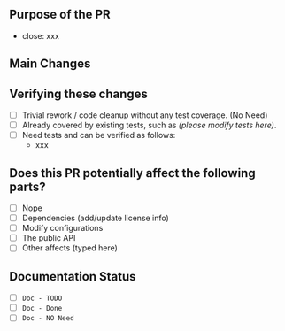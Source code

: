 <!-- 
  Thank you very much for contributing to Apache HugeGraph, we are happy that you want to help us improve it!

  Here are some tips for you:
    1. If this is your first time, please read the [contributing guidelines](https://github.com/apache/hugegraph/blob/master/CONTRIBUTING.md)

    2. If a PR fix/close an issue, type the message "close xxx" (xxx is the link of related 
issue) in the content, GitHub will auto link it (Required)

    3. Name the PR title in "Google Commit Format", start with "feat | fix | perf | refactor | doc | chore", 
      such like: "feat(core): support the PageRank algorithm" or "fix: wrong break in the compute loop" (module is optional)
      skip it if you are unsure about which is the best component.

    4. One PR address one issue, better not to mix up multiple issues.

    5. Put an `x` in the `[ ]` to mark the item as CHECKED. `[x]` (or click it directly after 
published)
-->

## Purpose of the PR

- close: xxx  <!-- or use "fix: xxx", "xxx" is the link of related issue -->

<!--
Please explain more context in this section, clarify why the changes are needed. 
e.g:
- If you propose a new API, clarify the use case for a new API.
- If you fix a bug, you can clarify why it is a bug, and should be associated with an issue.
-->

## Main Changes

<!-- Please clarify what changes you are proposing. The purpose of this section is to outline the changes and how this PR fixes the issue. These change logs are helpful for better ant faster reviews.)

For example:

- If you introduce a new feature, please show detailed design here or add the link of design documentation.
- If you refactor some codes with changing classes, showing the class hierarchy will help reviewers.
- If there is a discussion in the mailing list, please add the link. -->

## Verifying these changes

<!-- Please pick the proper options below -->

- [ ] Trivial rework / code cleanup without any test coverage. (No Need)
- [ ] Already covered by existing tests, such as *(please modify tests here)*.
- [ ] Need tests and can be verified as follows:
    - xxx

## Does this PR potentially affect the following parts?

<!-- DO NOT REMOVE THIS SECTION. CHECK THE PROPER BOX ONLY. -->

- [ ]  Nope
- [ ]  Dependencies (add/update license info) <!-- Don't forget to add/update the info in "LICENSE" & "NOTICE" files (both in root & dist module) -->
- [ ]  Modify configurations
- [ ]  The public API
- [ ]  Other affects (typed here)

## Documentation Status

<!-- DO NOT REMOVE THIS SECTION. CHECK THE PROPER BOX ONLY. -->

- [ ]  `Doc - TODO` <!-- Your PR changes impact docs and you will update later -->
- [ ]  `Doc - Done` <!-- Related docs have been already added or updated -->
- [ ]  `Doc - NO Need` <!-- Your PR changes don't impact/need docs -->
